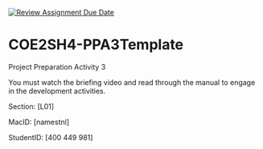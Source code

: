 [![Review Assignment Due Date](https://classroom.github.com/assets/deadline-readme-button-24ddc0f5d75046c5622901739e7c5dd533143b0c8e959d652212380cedb1ea36.svg)](https://classroom.github.com/a/gUachAgg)
# COE2SH4-PPA3Template
Project Preparation Activity 3

You must watch the briefing video and read through the manual to engage in the development activities.


Section: [L01]

MacID: [namestnl]

StudentID: [400 449 981]
